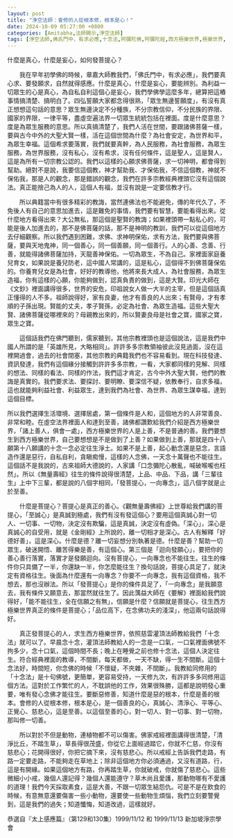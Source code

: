 ```yaml
---
layout: post
title: "浄空法師：會修的人從根本修，根本是心！"
date: 2024-10-09 05:27:00 +0800
categories: [Amitabha,法師開示,淨空法師]
tags: [淨空法師,佛氏門中，有求必應,十念法,阿彌陀佛,阿彌陀經,西方極樂世界,極樂世界,因果通三世,三尸神,祿盡人亡,福報,天地有司過之神,楞嚴經,起心動念,邪師說法，如恆河沙,佛法重實質不重形式,淨土法門,起心動念,念佛,不間斷,老實念佛,蓮花,佛力加持,帶業往生,信願持名,因果,念佛,持戒,身口意,五戒,持戒,果報,懺悔,了凡四訓,太上感應篇]
---
```


什麼是真心，什麼是妄心，如何發菩提心？      

　　我在早年初學佛的時候，章嘉大師教我們，「佛氏門中，有求必應」，我們要真心求、要發願求，自然就得感應。什麼是真心，什麼是妄心，要能辨別。為利益一切眾生的心是真心，為自私自利這個心是妄心，我們學佛學這麼多年，總算把這樁事情搞清楚、搞明白了。四弘誓願大家都念得很熟，「眾生無邊誓願度」，有沒有真正想想這句話的意思？眾生無邊決定不分種族，不分宗教信仰，不分民族的界限、國家的界限，一律平等，盡虛空遍法界一切眾生統統包括在裡面。度是什麼意思？度是為眾生服務的意思。所以真搞清楚了，我們人活在世間，要跟諸佛菩薩一樣，要與古今中外的大聖大賢一樣，活在這個世間為什麼？為社會安定，為世界和平，為眾生幸福。這個希求要落實，我們就要真幹，為人民服務，為社會服務，為眾生服務，為世界服務，沒有私心，沒有希求，沒有任何條件，這是聖人，這是賢人，這是為所有一切宗教公認的。我們以這樣的心願求佛菩薩，求一切神明，都會得到幫助。絕對不是說，我要信這個教，神才幫助我、才保佑我，不信這個教，神就不保佑我，那是人的觀念，那是錯誤的觀念，我們在許多宗教經典裡頭它沒有這個說法。真正能捨己為人的人，這個人有福，並沒有說是一定要信教才行。      

　　所以典籍當中有很多精彩的教誨，當然連佛法也不能避免，傳的年代久了，不免後人有自己的意思加進去，這是難免的事情，我們要有智慧，要能看得出來。從什麼地方看得出來？大公無私，那這個是聖賢的教誨；如果裡頭帶一點私心的，可能是後人加進去的，那不是佛菩薩的話，那不是神明的教訓，我們可以從這個地方去仔細觀察。所以我們遇到困難，求佛、求神明保佑，求有方法，我們要與佛菩薩，要與天地鬼神，同一個善心，同一個善願，同一個善行。人的心善、念善、行善，就能得諸佛菩薩加持，天龍善神保佑。一切為眾生，不為自己。家裡面家庭養兒育女，如果說是養兒防老，這中國人常講的，這是私心，這個得不到佛菩薩保佑的。你養育兒女是為社會，好好的教導他，他將來長大成人，為社會服務，為眾生造福，你有這樣的心願，你能夠做到，認真負責的做到，這是大賢。印光大師在《文鈔》裡面講得很多，世界的安危，印祖說女人做一大半的主宰，但是這個話真正懂得的人不多。祖師說得好，家有良妻，他才有善良的人出來；有賢母，才有孝順的子孫出現。賢能的丈夫，孝子賢孫，必定為社會、為眾生造福。這些大聖大賢、諸佛菩薩從哪裡來的？母親教出來的，所以賢妻良母是社會之寶，國家之寶，眾生之寶。        

　　這個話我們在佛門聽到，儒家聽到，其他宗教裡頭也是這個說法，這是我們中國人所謂的是「英雄所見，大略相同」。許許多多宗教領袖彼此沒見過面，沒在這裡開過會，過去的社會閉塞，其他宗教的典籍我們也不容易看到。現在科技發達、資訊發達，我們有這個緣分接觸到許許多多宗教，一看，大家都同樣的見解、同樣的想法、同樣的看法、同樣的作法，我們這才肯定，古今中外大聖大賢，他們的教誨是真實的。我們要求法、要探討、要明瞭、要深信不疑，依教奉行，自求多福，這也就能夠利益社會、利益眾生，達到我們為社會、為世界、為眾生謀幸福，達到這個目標。      

所以我們選擇生活環境、選擇居處，第一個條件是人和，這個地方的人非常善良、非常和睦。在虛空法界裡面人和達到至善，諸佛都讚歎給我們介紹是西方極樂世界，「諸上善人，俱會一處」，西方極樂世界的人是上善，不是普通的善。我們要想生到西方極樂世界，自己要想想是不是做到了上善？如果做到上善，那就是四十八願第十八願講的十念一念必定往生淨土。如果不是上善，起心動念還是惡念，言語造作還是惡行，自私自利，貪瞋痴慢，這樣的人念佛，一天念十萬聲也不能往生。這個話不是我說的，古來祖師大德說的，人家講「口念彌陀心散亂，喊破喉嚨也枉然」。所以《無量壽經》往生的條件說得很清楚，上品、中品、下品，講「三輩往生」上中下三輩，都是說的八個字相同，「發菩提心，一向專念」，這八個字就是止於至善。      

　　什麼是菩提心？菩提心是真正的善心。《觀無量壽佛經》上世尊給我們講的菩提心，「至誠心」是真誠到極處，我們有沒有發這個心？要用這個真誠心對一切人、一切事、一切物，決定沒有欺騙，這是真誠，決定沒有虛偽。「深心」，深心是真誠心的自受用，就是《金剛經》上所說的，離一切相才是深心。古人有解釋「好德好善」，這是深心。什麼是德？離一切妄想分別執著是德。什麼是善？幫助一切眾生，破迷開悟、離苦得樂是善，有這個心。第三個是「迴向發願心」，要把你的善心善行落實，落實才是發願迴向。沒有菩提心，一向專念也不能往生。往生的條件你只具備了一半，你還缺一半，你怎麼能往生？換句話說，菩提心具足了，就決定有資格往生。後面為什麼還有一向專念？你要不一向專念，我有這個資格，我不想去，那也沒辦法。所以「發菩提心」是你的條件具足了，「一向專念」是我願意去，我有條件又願意去，那當然就往生了。因此蕅益大師在《要解》裡面給我們說得好，「能不能往生，全在信願之有無」，信願是什麼？信願就是菩提心，往生西方極樂世界真正的條件是菩提心；「品位高下，在念佛功夫的淺深」，他這兩句話說得好。        

　　真正發菩提心的人，求生西方極樂世界，依照慈雲灌頂法師教給我們「十念法」就可以了。早晨念十念，灌頂法師教給人的一念是一口氣，一口氣裡面佛號不拘多少，念十口氣，這個時間不長；晚上在睡覺之前也修十念法，這個人決定往生。符合經典裡面的教導，不間斷，每天都做，一天不缺，得一生不間斷。這個十念法好，時間短，你念佛的時候「不懷疑，不夾雜，不間斷」。我教給同修用的「十念法」是十句佛號，更簡單，更容易受持，一天修九次，有許許多多同修用這個方法。這對於工作繁忙的人，不耽誤他的工作，效果很殊勝，這都是說明發心重要，唯有發心念佛才能往生。要斷惡修善，知道什麼是惡的根本，什麼是善的根本。會修的人從根本修，根本是心，是一個善良的心，真誠心、清淨心、平等心、正覺心、慈悲心，這是至善。以這個至善的心，對一切人、對一切事、對一切物，那叫修一切善。      

　　所以對於不但是動物，連植物都不可以傷害。佛家戒經裡面講得很清楚，「清淨比丘，不踏生草」，草長得很茂盛，你從它上面經過踏它，你就不仁慈，你沒有慈悲心；花開得很好，你把它摘下來，沒有慈悲心。所以戒經上告訴我們走路，有路一定要走路，不能夠走在草地上；除非這個地方你必須通過，又沒有道路，行，這是有開緣。如果這個地方有路，你再踏生草，你就破戒，你就傷了慈悲心。這些微細小小戒，幾個人還記得？幾個人還能遵守？草木尚且愛護，那動物哪有不愛護的道理！我們今天採取素食，這是大善，不跟一切眾生結怨仇。可是不是在飲食的時候，有意無意還要傷害一些小動物，還要使一些動物生煩惱，我們立刻要警覺到，這是我們的過失；知道懺悔，知道改過，這樣就好。


恭選自『太上感應篇』（第129和130集）1999/11/12 和 1999/11/13 新加坡淨宗學會